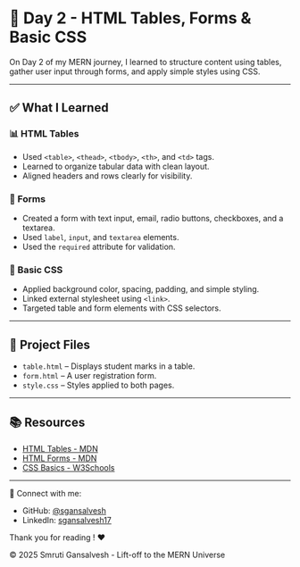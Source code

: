 # 🚀 Day 2 - HTML Tables, Forms & Basic CSS

On Day 2 of my MERN journey, I learned to structure content using tables, gather user input through forms, and apply simple styles using CSS.

---

## ✅ What I Learned

### 📊 HTML Tables
- Used `<table>`, `<thead>`, `<tbody>`, `<th>`, and `<td>` tags.
- Learned to organize tabular data with clean layout.
- Aligned headers and rows clearly for visibility.

### 📝 Forms
- Created a form with text input, email, radio buttons, checkboxes, and a textarea.
- Used `label`, `input`, and `textarea` elements.
- Used the `required` attribute for validation.

### 🎨 Basic CSS
- Applied background color, spacing, padding, and simple styling.
- Linked external stylesheet using `<link>`.
- Targeted table and form elements with CSS selectors.

---

## 📁 Project Files

- `table.html` – Displays student marks in a table.
- `form.html` – A user registration form.
- `style.css` – Styles applied to both pages.

---

## 📚 Resources

- [HTML Tables - MDN](https://developer.mozilla.org/en-US/docs/Web/HTML/Element/table)
- [HTML Forms - MDN](https://developer.mozilla.org/en-US/docs/Web/HTML/Element/form)
- [CSS Basics - W3Schools](https://www.w3schools.com/css/css_intro.asp)

---

🔗 Connect with me:
- GitHub: [@sgansalvesh](https://github.com/sgansalvesh)
- LinkedIn: [sgansalvesh17](https://www.linkedin.com/in/sgansalvesh17)


Thank you for reading ! ❤️

© 2025 Smruti Gansalvesh - Lift-off to the MERN Universe

